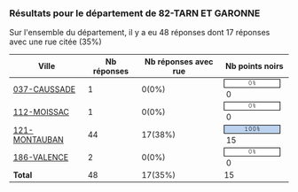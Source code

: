 ### Résultats pour le département de 82-TARN ET GARONNE

Sur l'ensemble du département, il y a eu 48 réponses dont 17 réponses avec une rue citée (35%)

| Ville | Nb réponses | Nb réponses avec rue | Nb points noirs |
|-------------|-------------|----------------------|-----------------|
|<a href='037-CAUSSADE.md'>037-CAUSSADE</a>|1|0(0%)|<img src="../../img/bar_0.gif" />&nbsp;0|
|<a href='112-MOISSAC.md'>112-MOISSAC</a>|1|0(0%)|<img src="../../img/bar_0.gif" />&nbsp;0|
|<a href='121-MONTAUBAN.md'>121-MONTAUBAN</a>|44|17(38%)|<img src="../../img/bar_100.gif" />&nbsp;15|
|<a href='186-VALENCE.md'>186-VALENCE</a>|2|0(0%)|<img src="../../img/bar_0.gif" />&nbsp;0|
| **Total** |48|17(35%)|15|

